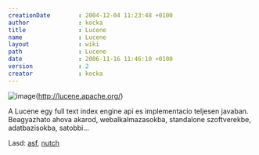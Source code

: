 ```yaml
---
creationDate        : 2004-12-04 11:23:48 +0100 
author              : kocka 
title               : Lucene 
name                : Lucene 
layout              : wiki 
path                : Lucene 
date                : 2006-11-16 11:46:10 +0100 
version             : 2 
creator             : kocka 
---
```

![image](http://jakarta.apache.org/lucene/docs/images/lucene_green_300.gif)(http://lucene.apache.org/)

A Lucene egy full text index engine api es implementacio teljesen javaban. Beagyazhato ahova akarod, webalkalmazasokba, standalone szoftverekbe, adatbazisokba, satobbi...

Lasd: [asf](ASF.html), [nutch](nutch.html)
